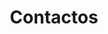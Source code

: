 ---
title: "Contactos"
logo: "/img/abc/logoFull.png"
contacts: 
  - text: Email
    url: mailto:geral@aveirobusinesscenter.com
    urlValue: geral@aveirobusinesscenter.com
  - text: Tel
    value: +351 234 290 290
  - text: Fax
    value: +351 234 290 299
contact_entries:
  - heading: Horário
    text: "Segunda – Sexta: 9AM – 18:30PM"
  - heading: Localização
    text: "Aveiro Business Center<br>Rua da Igreja, nº79<br>Nª Srª de Fátima<br>3810-744 Aveiro"
  - heading: 
    text: "<br>40º 34’ 49’’<br>N08º 34’ 55’’ W"
contactform:
  action: /pt/submit
  dropline: 'Entre em contacto connosco'
  name: 'Nome'
  email: 'Email'
  message: 'Mensagem'
  messageplaceholder: 'A sua mensagem'
  submit: 'Submeter'
---